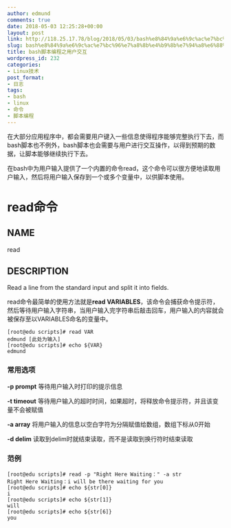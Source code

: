 ```yaml
---
author: edmund
comments: true
date: 2018-05-03 12:25:28+00:00
layout: post
link: http://118.25.17.78/blog/2018/05/03/bash%e8%84%9a%e6%9c%ac%e7%bc%96%e7%a8%8b%e4%b9%8b%e7%94%a8%e6%88%b7%e4%ba%a4%e4%ba%92/
slug: bash%e8%84%9a%e6%9c%ac%e7%bc%96%e7%a8%8b%e4%b9%8b%e7%94%a8%e6%88%b7%e4%ba%a4%e4%ba%92
title: bash脚本编程之用户交互
wordpress_id: 232
categories:
- Linux技术
post_format:
- 日志
tags:
- bash
- linux
- 命令
- 脚本编程
---
```


在大部分应用程序中，都会需要用户键入一些信息使得程序能够完整执行下去，而bash脚本也不例外，bash脚本也会需要与用户进行交互操作，以得到预期的数据，让脚本能够继续执行下去。

在bash中为用户输入提供了一个内置的命令read，这个命令可以很方便地读取用户输入，然后将用户输入保存到一个或多个变量中，以供脚本使用。


# read命令




## NAME




read





## DESCRIPTION




Read a line from the standard input and split it into fields.




read命令最简单的使用方法就是**read VARIABLES**，该命令会捕获命令提示符，然后等待用户输入字符串，当用户输入完字符串后敲击回车，用户输入的内容就会被保存至以VARIABLES命名的变量中。




    
    [root@edu scripts]# read VAR
    edmund [此处为输入]
    [root@edu scripts]# echo ${VAR}
    edmund
    




### 




### 常用选项




**-p prompt** 等待用户输入时打印的提示信息




**-t timeout** 等待用户输入的超时时间，如果超时，将释放命令提示符，并且该变量不会被赋值




**-a array** 将用户输入的信息以空白字符为分隔赋值给数组，数组下标从0开始




**-d delim** 读取到delim时就结束读取，而不是读取到换行符时结束读取





### 范例



    
    [root@edu scripts]# read -p "Right Here Waiting：" -a str
    Right Here Waiting：i will be there waiting for you
    [root@edu scripts]# echo ${str[0]}
    i
    [root@edu scripts]# echo ${str[1]}
    will
    [root@edu scripts]# echo ${str[6]}
    you
